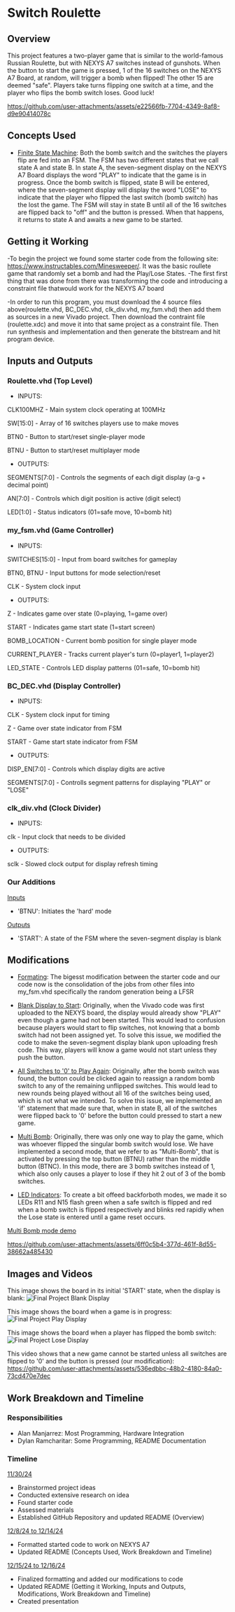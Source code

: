 # Switch Roulette


## Overview
This project features a two-player game that is similar to the world-famous Russian Roulette, but with NEXYS A7 switches instead of gunshots. When the button to start the game is pressed, 1 of the 16 switches on the NEXYS A7 Board, at random, will trigger a bomb when flipped! The other 15 are deemed "safe". Players take turns flipping one switch at a time, and the player who flips the bomb switch loses. Good luck!



https://github.com/user-attachments/assets/e22566fb-7704-4349-8af8-d9e90414078c



## Concepts Used

- <ins>Finite State Machine</ins>: Both the bomb switch and the switches the players flip are fed into an FSM. The FSM has two different states that we call state A and state B. In state A, the seven-segment display on the NEXYS A7 Board displays the word "PLAY" to indicate that the game is in progress. Once the bomb switch is flipped, state B will be entered, where the seven-segment display will display the word "LOSE" to indicate that the player who flipped the last switch (bomb switch) has the lost the game. The FSM will stay in state B until all of the 16 switches are flipped back to "off" and the button is pressed. When that happens, it returns to state A and awaits a new game to be started.


## Getting it Working

-To begin the project we found some starter code from the following site: https://www.instructables.com/Minesweeper/. It was the basic roullete game that randomly set a bomb and had the Play/Lose States. 
-The first first thing that was done from there was transforming the code and introducing a constraint file thatwould work for the NEXYS A7 board 

-In order to run this program, you must download the 4 source files above(roulette.vhd, BC_DEC.vhd, clk_div.vhd, my_fsm.vhd) then add them as sources in a new Vivado project. Then download the contraint file (roulette.xdc) and move it into that same project as a constraint file. Then run synthesis and implementation and then generate the bitstream and hit program device.

## Inputs and Outputs

### Roulette.vhd (Top Level)
  
- INPUTS:

CLK100MHZ - Main system clock operating at 100MHz

SW[15:0]  - Array of 16 switches players use to make moves

BTN0      - Button to start/reset single-player mode 

BTNU      - Button to start/reset multiplayer mode

- OUTPUTS:

SEGMENTS[7:0] - Controls the segments of each digit display (a-g + decimal point)

AN[7:0]       - Controls which digit position is active (digit select)

LED[1:0]      - Status indicators (01=safe move, 10=bomb hit)

### my_fsm.vhd (Game Controller)
  
- INPUTS:

SWITCHES[15:0] - Input from board switches for gameplay

BTN0, BTNU     - Input buttons for mode selection/reset

CLK            - System clock input

- OUTPUTS:

Z              - Indicates game over state (0=playing, 1=game over)

START          - Indicates game start state (1=start screen)

BOMB_LOCATION  - Current bomb position for single player mode

CURRENT_PLAYER - Tracks current player's turn (0=player1, 1=player2)

LED_STATE      - Controls LED display patterns (01=safe, 10=bomb hit)

### BC_DEC.vhd (Display Controller)
  
- INPUTS:

CLK     - System clock input for timing

Z       - Game over state indicator from FSM

START   - Game start state indicator from FSM

- OUTPUTS:

DISP_EN[7:0]   - Controls which display digits are active 

SEGMENTS[7:0]   - Controlls segment patterns for displaying "PLAY" or "LOSE"

### clk_div.vhd (Clock Divider)
  
- INPUTS:

clk     - Input clock that needs to be divided

- OUTPUTS:

sclk    - Slowed clock output for display refresh timing

### Our Additions

<ins>Inputs</ins>
- 'BTNU': Initiates the 'hard' mode

<ins>Outputs</ins>
- 'START': A state of the FSM where the seven-segment display is blank


## Modifications

- <ins>Formating</ins>: The bigesst modification between the starter code and our code now is the consolidation of the jobs from other files into my_fsm.vhd specifically the random generation being a LFSR

- <ins>Blank Display to Start</ins>: Originally, when the Vivado code was first uploaded to the NEXYS board, the display would already show "PLAY" even though a game had not been started. This would lead to confusion because players would start to flip switches, not knowing that a bomb switch had not been assigned yet. To solve this issue, we modified the code to make the seven-segment display blank upon uploading fresh code. This way, players will know a game would not start unless they push the button.

- <ins>All Switches to '0' to Play Again</ins>: Originally, after the bomb switch was found, the button could be clicked again to reassign a random bomb switch to any of the remaining unflipped switches. This would lead to new rounds being played without all 16 of the switches being used, which is not what we intended. To solve this issue, we implemented an 'if' statement that made sure that, when in state B, all of the switches were flipped back to '0' before the button could pressed to start a new game.

- <ins>Multi Bomb</ins>: Originally, there was only one way to play the game, which was whoever flipped the singular bomb switch would lose. We have implemented a second mode, that we refer to as "Multi-Bomb", that is activated by pressing the top button (BTNU) rather than the middle button (BTNC). In this mode, there are 3 bomb switches instead of 1, which also only causes a player to lose if they hit 2 out of 3 of the bomb switches.

- <ins>LED Indicators</ins>: To create a bit offeed backforboth modes, we made it so LEDs R11 and N15 flash green when a safe switch is flipped and red when a bomb switch is flipped respectively and blinks red rapidly when the Lose state is entered until a game reset occurs.

<ins>Multi Bomb mode demo</ins>


https://github.com/user-attachments/assets/6ff0c5b4-377d-461f-8d55-38662a485430


## Images and Videos

This image shows the board in its initial 'START' state, when the display is blank:
![Final Project Blank Display](https://github.com/user-attachments/assets/b0256e60-ddd2-4374-9522-27cbc46bf67c)


This image shows the board when a game is in progress:
![Final Project Play Display](https://github.com/user-attachments/assets/72108314-9643-4efd-a18b-7141cb05bde4)


This image shows the board when a player has flipped the bomb switch:
![Final Project Lose Display](https://github.com/user-attachments/assets/564c3c25-443c-47ed-9731-cf7fc379a0a0)

This video shows that a new game cannot be started unless all switches are flipped to '0' and the button is pressed (our modification):
https://github.com/user-attachments/assets/536edbbc-48b2-4180-84a0-73cd470e7dec





## Work Breakdown and Timeline

### Responsibilities

- Alan Manjarrez: Most Programming, Hardware Integration
- Dylan Ramcharitar: Some Programming, README Documentation

### Timeline

<ins>11/30/24</ins>
- Brainstormed project ideas
- Conducted extensive research on idea
- Found starter code
- Assessed materials
- Established GitHub Repository and updated README (Overview)


<ins>12/8/24 to 12/14/24</ins>
- Formatted started code to work on NEXYS A7
- Updated README (Concepts Used, Work Breakdown and Timeline)


<ins>12/15/24 to 12/16/24</ins>
- Finalized formatting and added our modifications to code
- Updated README (Getting it Working, Inputs and Outputs, Modifications, Work Breakdown and Timeline)
- Created presentation

